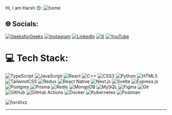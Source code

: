 Hi, I am Harsh 😊:
![home](https://camo.githubusercontent.com/b3072e92d82f21ef16b32b094f692c330a3d7c4d4153afd71487617986c33c70/68747470733a2f2f7265732e636c6f7564696e6172792e636f6d2f647a357576367770342f696d6167652f75706c6f61642f665f6175746f2c715f6175746f2f76312f506572736f6e616c2f627331696e686e346c786b777677627039756d68)

## 🌐 Socials:
[![GeeksforGeeks](https://img.shields.io/badge/GeeksforGeeks-hxrsh__xz-%2300C853?style=for-the-badge&logo=geeksforgeeks&logoColor=white)](https://www.geeksforgeeks.org/user/hxrsh_xz/)
[![Instagram](https://img.shields.io/badge/Instagram-%23E4405F.svg?logo=Instagram&logoColor=white)](https://www.instagram.com/hxrsh_xz/)
[![LinkedIn]([https://img.shields.io/badge/LinkedIn-%230077B5.svg?logo=linkedin&logoColor=white)](https://linkedin.com/in/your-username](https://www.linkedin.com/in/harsh-kumar-1a6400347/)) 
[![X](https://img.shields.io/badge/X-black.svg?logo=X&logoColor=white)](https://x.com/Hxrsh_xz) 
[![YouTube](https://img.shields.io/badge/YouTube-%23FF0000.svg?logo=YouTube&logoColor=white)](https://youtube.com/@hxrsh_xz)

# 💻 Tech Stack:
![TypeScript](https://img.shields.io/badge/TypeScript-%23007ACC.svg?style=for-the-badge&logo=typescript&logoColor=white) 
![JavaScript](https://img.shields.io/badge/JavaScript-%23F7DF1E.svg?style=for-the-badge&logo=javascript&logoColor=black) 
![React](https://img.shields.io/badge/React-%2320232a.svg?style=for-the-badge&logo=react&logoColor=%2361DAFB) 
![C++](https://img.shields.io/badge/C++-%2300599C.svg?style=for-the-badge&logo=cplusplus&logoColor=white) 
![CSS3](https://img.shields.io/badge/CSS3-%231572B6.svg?style=for-the-badge&logo=css3&logoColor=white) 
![Python](https://img.shields.io/badge/Python-%233776AB.svg?style=for-the-badge&logo=python&logoColor=white) 
![HTML5](https://img.shields.io/badge/HTML5-%23E34F26.svg?style=for-the-badge&logo=html5&logoColor=white) 
![TailwindCSS](https://img.shields.io/badge/TailwindCSS-%2306B6D4.svg?style=for-the-badge&logo=tailwindcss&logoColor=white) 
![Redux](https://img.shields.io/badge/Redux-%23764ABC.svg?style=for-the-badge&logo=redux&logoColor=white) 
![React Native](https://img.shields.io/badge/React_Native-%2320232a.svg?style=for-the-badge&logo=react&logoColor=%2361DAFB) 
![Next.js](https://img.shields.io/badge/Next.js-%23000000.svg?style=for-the-badge&logo=next.js&logoColor=white) 
![Svelte](https://img.shields.io/badge/Svelte-%23FF3E00.svg?style=for-the-badge&logo=svelte&logoColor=white) 
![Express.js](https://img.shields.io/badge/Express.js-%23404d59.svg?style=for-the-badge&logo=express&logoColor=%2361DAFB) 
![Postgres](https://img.shields.io/badge/Postgres-%23316192.svg?style=for-the-badge&logo=postgresql&logoColor=white) 
![Prisma](https://img.shields.io/badge/Prisma-%232D3748.svg?style=for-the-badge&logo=prisma&logoColor=white) 
![Redis](https://img.shields.io/badge/Redis-%23DC382D.svg?style=for-the-badge&logo=redis&logoColor=white) 
![MongoDB](https://img.shields.io/badge/MongoDB-%2347A248.svg?style=for-the-badge&logo=mongodb&logoColor=white) 
![MySQL](https://img.shields.io/badge/MySQL-%2300f.svg?style=for-the-badge&logo=mysql&logoColor=white) 
![Figma](https://img.shields.io/badge/Figma-%23F24E1E.svg?style=for-the-badge&logo=figma&logoColor=white) 
![Git](https://img.shields.io/badge/Git-%23F05033.svg?style=for-the-badge&logo=git&logoColor=white) 
![GitHub](https://img.shields.io/badge/GitHub-%23181717.svg?style=for-the-badge&logo=github&logoColor=white) 
![GitHub Actions](https://img.shields.io/badge/GitHub_Actions-%232671E5.svg?style=for-the-badge&logo=githubactions&logoColor=white) 
![Docker](https://img.shields.io/badge/Docker-%232496ED.svg?style=for-the-badge&logo=docker&logoColor=white) 
![Kubernetes](https://img.shields.io/badge/Kubernetes-%23326CE5.svg?style=for-the-badge&logo=kubernetes&logoColor=white) 
![Postman](https://img.shields.io/badge/Postman-%23FF6C37.svg?style=for-the-badge&logo=postman&logoColor=white)


<!-- Add or remove tech stack badges as per your skills -->
<p align="left"> <img src="https://komarev.com/ghpvc/?username=hxrshxz&label=Profile%20views&color=0e75b6&style=flat" alt="hxrshxz" /> </p>


---
